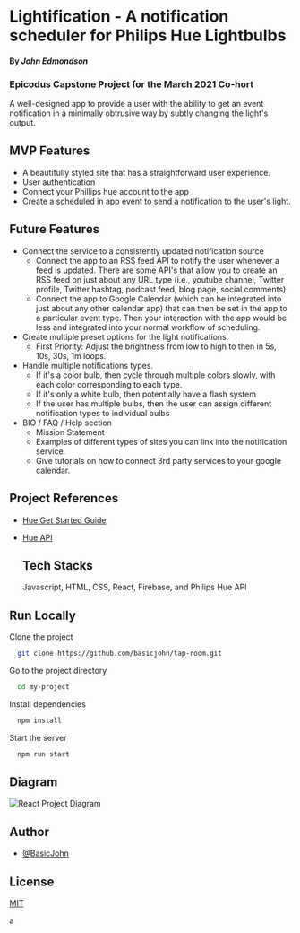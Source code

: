 # Lightification - A notification scheduler for Philips Hue Lightbulbs

#### By _**John Edmondson**_

### Epicodus Capstone Project for the March 2021 Co-hort

A well-designed app to provide a user with the ability to get an event notification in a minimally obtrusive way by subtly changing the light's output.

## MVP Features

- A beautifully styled site that has a straightforward user experience.
- User authentication
- Connect your Phillips hue account to the app
- Create a scheduled in app event to send a notification to the user's light.

## Future Features

- Connect the service to a consistently updated notification source
  - Connect the app to an RSS feed API to notify the user whenever a feed is updated. There are some API's that allow you to create an RSS feed on just about any URL type (i.e., youtube channel, Twitter profile, Twitter hashtag, podcast feed, blog page, social comments)
  - Connect the app to Google Calendar (which can be integrated into just about any other calendar app) that can then be set in the app to a particular event type. Then your interaction with the app would be less and integrated into your normal workflow of scheduling.
- Create multiple preset options for the light notifications.
  - First Priority: Adjust the brightness from low to high to then in 5s, 10s, 30s, 1m loops.
- Handle multiple notifications types.
  - If it's a color bulb, then cycle through multiple colors slowly, with each color corresponding to each type.
  - If it's only a white bulb, then potentially have a flash system
  - If the user has multiple bulbs, then the user can assign different notification types to individual bulbs
- BIO / FAQ / Help section
  - Mission Statement
  - Examples of different types of sites you can link into the notification service.
  - Give tutorials on how to connect 3rd party services to your google calendar.

## Project References

- [Hue Get Started Guide](https://developers.meethue.com/develop/get-started-2/)
- [Hue API](https://developers.meethue.com/develop/hue-api/)

  ## Tech Stacks

  Javascript, HTML, CSS, React, Firebase, and Philips Hue API

## Run Locally

Clone the project

```bash
  git clone https://github.com/basicjohn/tap-room.git
```

Go to the project directory

```bash
  cd my-project
```

Install dependencies

```bash
  npm install
```

Start the server

```bash
  npm run start
```

## Diagram

![React Project Diagram](diagram.png)

## Author

- [@BasicJohn](https://www.github.com/basicjohn)

## License

[MIT](https://choosealicense.com/licenses/mit/)

a
